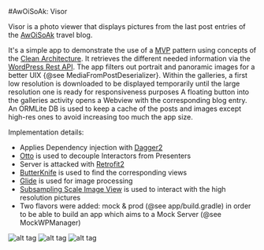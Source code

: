 #AwOiSoAk: Visor

Visor is a photo viewer that displays pictures from the last post entries
of the [AwOiSoAk](http://www.awoisoak.com) travel blog.

It's a simple app to demonstrate the use of a [MVP](https://github.com/googlesamples/android-architecture) pattern using concepts of the [Clean Architecture](https://8thlight.com/blog/uncle-bob/2012/08/13/the-clean-architecture.html).
It retrieves the different needed information via the [WordPress Rest API](https://developer.wordpress.org/rest-api/).
The app filters out portrait and panoramic images for a better UIX {@see MediaFromPostDeserializer}.
Within the galleries, a first low resolution is downloaded to be displayed temporarily until the large resolution one is ready for responsiveness purposes 
A floating button into the galleries activity opens a Webview with the corresponding blog entry.
An ORMLite DB is used to keep a cache of the posts and images except high-res ones to avoid increasing too much the app size.

Implementation details:

- Applies Dependency injection with [Dagger2](https://google.github.io/dagger/)
- [Otto](http://square.github.io/otto/) is used to decouple Interactors from Presenters
- Server is attacked with [Retrofit2](http://square.github.io/retrofit/)
- [ButterKnife](http://jakewharton.github.io/butterknife/) is used to find the corresponding views
- [Glide](https://github.com/bumptech/glide) is used for image processing
- [Subsampling Scale Image View](https://github.com/davemorrissey/subsampling-scale-image-view) is used to interact with the high resolution pictures
- Two flavors were added: mock & prod (@see app/build.gradle) in order to be able to build an app which aims to a Mock Server (@see MockWPManager)



![alt tag](http://awoisoak.com/public/android/app1.jpg)
![alt tag](http://awoisoak.com/public/android/app2.jpg)
![alt tag](http://awoisoak.com/public/android/app3.jpg)